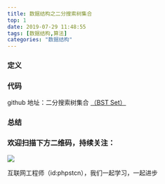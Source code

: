 ```yaml
---
title: 数据结构之二分搜索树集合
top: 1
date: 2019-07-29 11:48:55
tags: [数据结构,算法]
categories: "数据结构"
---
```

### 定义

### 代码
github 地址：二分搜索树集合 [（BST Set）](https://github.com/xushuhui/Data-Structures/tree/master/Set/BSTSet.php)

### 总结

### 欢迎扫描下方二维码，持续关注：
![](http://ww1.sinaimg.cn/large/a616b9a4gy1g4xzv954a4j20760763yo.jpg)

互联网工程师（id:phpstcn），我们一起学习，一起进步
